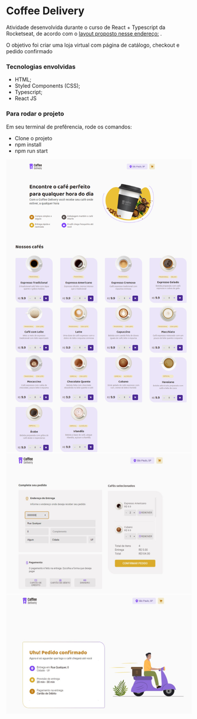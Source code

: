 # Coffee Delivery

Atividade desenvolvida durante o curso de React + Typescript da Rocketseat, de
acordo com o [layout proposto nesse endereço:](https://www.figma.com/file/5yT9ZzZmRQRS4yivGGB3pl/Coffee-Delivery/duplicate) .

O objetivo foi criar uma loja virtual com página de catálogo, checkout e pedido confirmado

### Tecnologias envolvidas
- HTML;
- Styled Components (CSS);
- Typescript;
- React JS

### Para rodar o projeto
Em seu terminal de prefêrencia, rode os comandos:
- Clone o projeto
- npm install 
- npm run start

![Catalog Page](./src/github-images/coffee-delivery_home.png "Catalog Page")
![Checkout Page](./src/github-images/coffee-delivery_checkout_2.jpg "Checkout Page")
![Order Confirmed Page](./src/github-images/coffee-delivery_order-confirm.jpg "Order Confirmed Page")